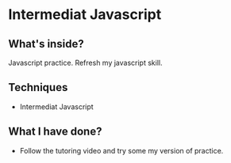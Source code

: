 # Intermediat Javascript

## What's inside?

Javascript practice.
Refresh my javascript skill.

## Techniques

- Intermediat Javascript

## What I have done?

- Follow the tutoring video and try some my version of practice.

